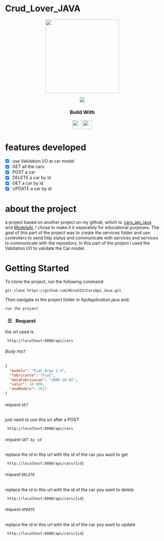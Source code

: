 # Crud_Lover_JAVA
  <div align='center'>
    <img height="240px" src="https://em-content.zobj.net/source/microsoft-teams/337/automobile_1f697.png">
  </div>
  
<p align = "center">
   <img src="https://img.shields.io/badge/author-NinaS23-4dae71?style=flat-square" />
</p>
  
<div align="center">
  <h3>Build With</h3>
  <img src="https://img.shields.io/badge/java-%23ED8B00.svg?style=for-the-badge&logo=java&logoColor=white" height="30px"/>
  <img src="https://img.shields.io/badge/spring-%236DB33F.svg?style=for-the-badge&logo=spring&logoColor=white" height="30px"/>
</div>

#  features developed 
- [x] use Validation I/O at car model
- [X] GET all the cars
- [X] POST a car 
- [X] DELETE a car by id
- [X] GET a car by id
- [X] UPDATE a car by id

# about the project
a project based on another project on my github, which is: [cars_api_java](https://github.com/NinaS23/Cars_Api_Java) and [ModelaAí](https://github.com/NinaS23/ModelaAi_JAVA), I chose to make it it separately for educational purposes.
The goal of this part of the project was to create the services folder and use controllers to send http status and communicate with services and services to communicate with the repository.
In this part of the project I used the Validation I/O to validate the Car model.

# Getting Started
To clone the project, run the following command:

```git
git clone https://github.com/NinaS23/CarsApi_Java.git
```
Then navigate to the project folder in ApiApplication.java and:

```git
run the project
```

<!-- REQUESTS -->
### &nbsp; ☰ &nbsp; Request

the url used is 
```git
 http://localhost:8080/api/cars
 ```

###### Body _`POST`_

```json
{
  "modelo": "Fiat Argo 1.3",
  "fabricante": "Fiat",
  "dataFabricacao": "2006-10-02",
  "valor": 10.000,
  "anoModelo": 2023
}
```

###### request _`GET`_
just need to use this url after a POST 
```git
 http://localhost:8080/api/cars
 ```

###### request _`GET by id`_
replace the id in this url with the id of the car you want to get
```git
 http://localhost:8080/api/cars/{id}
 ```


###### request _`DELETE`_
replace the id in this url with the id of the car you want to delete
```git
 http://localhost:8080/api/cars/{id}
 ```
###### request _`UPDATE`_
replace the id in this url with the id of the car you want to update
```git
 http://localhost:8080/api/cars/{id}
 ```
